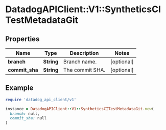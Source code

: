# DatadogAPIClient::V1::SyntheticsCITestMetadataGit

## Properties

| Name | Type | Description | Notes |
| ---- | ---- | ----------- | ----- |
| **branch** | **String** | Branch name. | [optional] |
| **commit_sha** | **String** | The commit SHA. | [optional] |

## Example

```ruby
require 'datadog_api_client/v1'

instance = DatadogAPIClient::V1::SyntheticsCITestMetadataGit.new(
  branch: null,
  commit_sha: null
)
```

